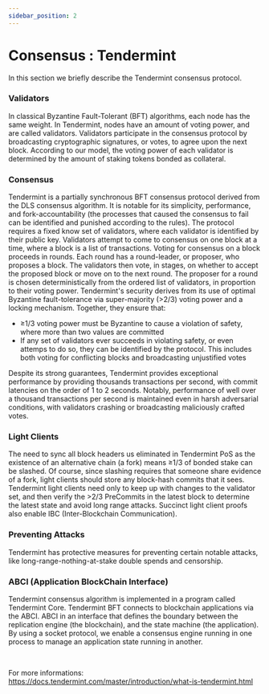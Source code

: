 ```yaml
---
sidebar_position: 2
---
```


# Consensus : Tendermint

In this section we briefly describe the Tendermint consensus protocol.

### Validators

In classical Byzantine Fault-Tolerant (BFT) algorithms, each node has the same weight. In Tendermint, nodes have an amount of voting power, and are called validators. Validators participate in the consensus protocol by broadcasting cryptographic signatures, or votes, to agree upon the next block. According to our model, the voting power of each validator is determined by the amount of staking tokens bonded as collateral.

### Consensus

Tendermint is a partially synchronous BFT consensus protocol derived from the DLS consensus algorithm. It is notable for its simplicity, performance, and fork-accountability (the processes that caused the consensus to fail can be identified and punished according to the rules). The protocol requires a fixed know set of validators, where each validator is identified by their public key. Validators attempt to come to consensus on one block at a time, where a block is a list of transactions. Voting for consensus on a block proceeds in rounds. Each round has a round-leader, or proposer, who proposes a block. The validators then vote, in stages, on whether to accept the proposed block or move on to the next round. The proposer for a round is chosen deterministically from the ordered list of validators, in proportion to their voting power.
Tendermint's security derives from its use of optimal Byzantine fault-tolerance via super-majority (>2/3) voting power and a locking mechanism. 
Together, they ensure that:

- ≥1/3 voting power must be Byzantine to cause a violation of safety, where more than two values are committed
- If any set of validators ever succeeds in violating safety, or even attemps to do so, they can be identified by the protocol. This includes both voting for conflicting blocks and broadcasting unjustified votes

Despite its strong guarantees, Tendermint provides exceptional performance by providing thousands transactions per second, with commit latencies on the order of 1 to 2 seconds. Notably, performance of well over a thousand transactions per second is maintained even in harsh adversarial conditions, with validators crashing or broadcasting maliciously crafted votes.

### Light Clients

The need to sync all block headers us eliminated in Tendermint PoS as the existence of an alternative chain (a fork) means ≥1/3 of bonded stake can be slashed. Of course, since slashing requires that someone share evidence of a fork, light clients should store any block-hash commits that it sees. Tendermint light clients need only to keep up with changes to the validator set, and then verify the >2/3 PreCommits in the latest block to determine the latest state and avoid long range attacks. Succinct light client proofs also enable IBC (Inter-Blockchain Communication).

### Preventing Attacks

Tendermint has protective measures for preventing certain notable attacks, like long-range-nothing-at-stake double spends and censorship.

### ABCI (Application BlockChain Interface)

Tendermint consensus algorithm is implemented in a program called Tendermint Core. Tendermint BFT connects to blockchain applications via the ABCI. ABCI in an interface that defines the boundary between the replication engine (the blockchain), and the state machine (the application). By using a socket protocol, we enable a consensus engine running in one process to manage an application state running in another.

<br/>

For more informations:
https://docs.tendermint.com/master/introduction/what-is-tendermint.html

